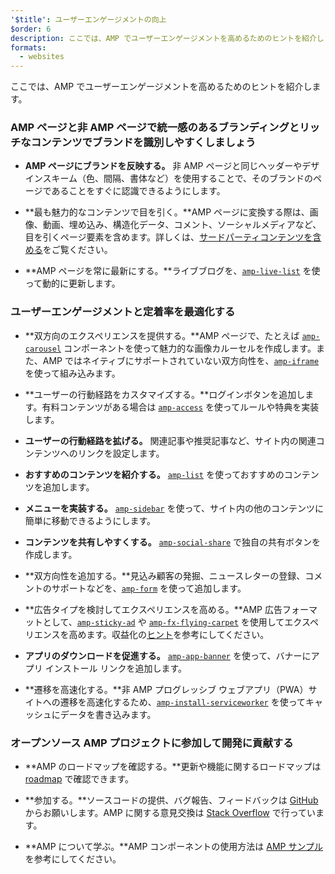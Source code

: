 ```yaml
---
'$title': ユーザーエンゲージメントの向上
$order: 6
description: ここでは、AMP でユーザーエンゲージメントを高めるためのヒントを紹介します。AMP ページと非 AMP ページで統一感のあるブランディングとリッチなコンテンツでブランドを識別しやすくしましょう
formats:
  - websites
---
```


ここでは、AMP でユーザーエンゲージメントを高めるためのヒントを紹介します。

### AMP ページと非 AMP ページで統一感のあるブランディングとリッチなコンテンツでブランドを識別しやすくしましょう

- **AMP ページにブランドを反映する。** 非 AMP ページと同じヘッダーやデザインスキーム（色、間隔、書体など）を使用することで、そのブランドのページであることをすぐに認識できるようにします。

- **最も魅力的なコンテンツで目を引く。**AMP ページに変換する際は、画像、動画、埋め込み、構造化データ、コメント、ソーシャルメディアなど、目を引くページ要素を含めます。詳しくは、[サードパーティコンテンツを含める](../../../documentation/guides-and-tutorials/develop/media_iframes_3p/third_party_components.md)をご覧ください。

- **AMP ページを常に最新にする。**ライブブログを、[`amp-live-list`](../../../documentation/components/reference/amp-live-list.md) を使って動的に更新します。

### ユーザーエンゲージメントと定着率を最適化する

- **双方向のエクスペリエンスを提供する。**AMP ページで、たとえば [`amp-carousel`](../../../documentation/components/reference/amp-carousel.md) コンポーネントを使って魅力的な画像カルーセルを作成します。また、AMP ではネイティブにサポートされていない双方向性を、[`amp-iframe`](../../../documentation/components/reference/amp-iframe.md) を使って組み込みます。

- **ユーザーの行動経路をカスタマイズする。**ログインボタンを追加します。有料コンテンツがある場合は [`amp-access`](../../../documentation/components/reference/amp-access.md) を使ってルールや特典を実装します。

- **ユーザーの行動経路を拡げる。** 関連記事や推奨記事など、サイト内の関連コンテンツへのリンクを設定します。

- **おすすめのコンテンツを紹介する。** [`amp-list`](../../../documentation/components/reference/amp-list.md) を使っておすすめのコンテンツを追加します。

- **メニューを実装する。** [`amp-sidebar`](../../../documentation/components/reference/amp-sidebar.md) を使って、サイト内の他のコンテンツに簡単に移動できるようにします。

- **コンテンツを共有しやすくする。** [`amp-social-share`](../../../documentation/components/reference/amp-social-share.md) で独自の共有ボタンを作成します。

- **双方向性を追加する。**見込み顧客の発掘、ニュースレターの登録、コメントのサポートなどを、[`amp-form`](../../../documentation/components/reference/amp-form.md) を使って追加します。

- **広告タイプを検討してエクスペリエンスを高める。**AMP 広告フォーマットとして、[`amp-sticky-ad`](../../../documentation/components/reference/amp-sticky-ad.md) や [`amp-fx-flying-carpet`](../../../documentation/components/reference/amp-fx-flying-carpet.md) を使用してエクスペリエンスを高めます。収益化の[ヒント](../../../documentation/guides-and-tutorials/develop/monetization/index.md)を参考にしてください。

- **アプリのダウンロードを促進する。** [`amp-app-banner`](../../../documentation/components/reference/amp-app-banner.md) を使って、バナーにアプリ インストール リンクを追加します。

- **遷移を高速化する。**非 AMP プログレッシブ ウェブアプリ（PWA）サイトへの遷移を高速化するため、[`amp-install-serviceworker`](../../../documentation/components/reference/amp-install-serviceworker.md) を使ってキャッシュにデータを書き込みます。

### オープンソース AMP プロジェクトに参加して開発に貢献する

- **AMP のロードマップを確認する。**更新や機能に関するロードマップは [roadmap](../../../community/roadmap.html) で確認できます。

- **参加する。**ソースコードの提供、バグ報告、フィードバックは [GitHub](https://github.com/ampproject/amphtml/blob/main/CONTRIBUTING.md) からお願いします。AMP に関する意見交換は [Stack Overflow](https://stackoverflow.com/questions/tagged/amp-html) で行っています。

- **AMP について学ぶ。**AMP コンポーネントの使用方法は [AMP サンプル](../../../documentation/examples/index.html)を参考にしてください。

